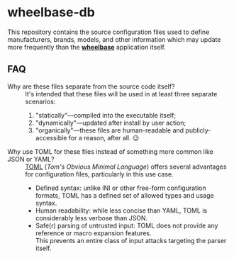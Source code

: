 # wheelbase-db
This repository contains the source configuration files used to define manufacturers, brands, models, and other information which
may update more frequently than the **[wheelbase]** application itself.

## FAQ

<dl>
  <dt>Why are these files separate from the source code itself?</dt>
  <dd>It's intended that these files will be used in at least three separate scenarios: <ol>
    <li>"statically"&mdash;compiled into the executable itself;</li>
    <li>"dynamically"&mdash;updated after install by user action;</li>
    <li>"organically"&mdash;these files are human-readable and publicly-accessible for a reason, after all. &#x1f609;</li>
  </ol>
  </dd>
  <dt>Why use TOML for these files instead of something more common like JSON or YAML?</dt>
  <dd><a href='https://toml.io/'><abbr>TOML</abbr></a> (<em>Tom's Obvious Minimal Language</em>)
      offers several advantages for configuration files, particularly in this use case.
    <ul>
      <li>Defined syntax: unlike INI or other free-form configuration formats, TOML has a defined set of allowed types and usage syntax.</li>
      <li>Human readability: while less concise than YAML, TOML is considerably less verbose than JSON.</li>
      <li>Safe(r) parsing of untrusted input: TOML does not provide any reference or macro expansion features.<br />
          This prevents an entire class of input attacks targeting the parser itself.</li>
    </ul>
  </dd>
</dl>

[wheelbase]: https://github.com/u-bustedassbitch/wheelbase/
